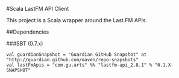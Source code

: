 #Scala LastFM API Client

This project is a Scala wrapper around the Last.FM APIs.

##Dependencies

###SBT (0.7.x)

	val guardianSnapshot = "Guardian GitHub Snapshot" at "http://guardian.github.com/maven/repo-snapshots"
  	val lastFmApis = "com.gu.arts" %% "lastfm-api_2.8.1" % "0.1.X-SNAPSHOT"

